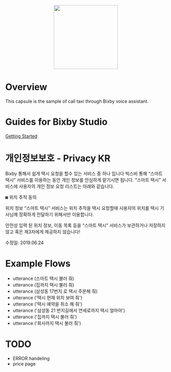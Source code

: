 <p align="center">
  <img src="https://github.com/muzaffar622/smartTaxi/blob/dev/assets/img/easy-taxi-logo.png?raw=true" width="200" height="200"/>
</p>

# Overview
This capsule is the sample of call taxi through Bixby voice assistant.

# Guides for Bixby Studio
[Getting Started](https://bixbydevelopers.com/dev/docs/get-started)

# 개인정보보호 - Privacy KR
Bixby 통해서 쉽게 택시 요청을 할수 있는 서비스 중 하나 입니다 빅스비 통해 “스마트 택시” 서비스를 이용하는 동안 개인 정보를 안심하게 맡기시면 됩니다. “스마트 택시” 서비스에 사용자의 개인 정보 요청 리스트는 아래와 같습니다.

◙ 위치 추적 동의

위치 정보
“스마트 택시” 서비스는 위치 추적을 택시 요청할때 사용자의 위치를 택시 기사님께 정확하게 전달하기 위해서만 이용합니다.

안전성
입력 된 위치 정보, 이동 목록 등을 “스마트 택시” 서비스가 보관하거나 저장하지 않고 혹은 제3자에게 제공하지 않습니다!

수정일: 2019.06.24

# Example Flows
 + utterance (스마트 택시 불러 줘)
 + utterance (집까지 택시 불러 줘)
 + utterance (삼성동 17번지 로 택시 주문해 줘)
 + utterance ('택시 현재 위치 보여 줘')
 + utterance ('택시 예약을 취소 해 줘')
 + utterance ('삼성동 21 번지길에서 연세로까지 택시 얼마야')
 + utterance ('집까지 택시 불러 줘')
 + utterance ('회사까지 택시 불러 줘')
	
# TODO
+ ERROR handeling
+ price page
